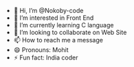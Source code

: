 - 👋 Hi, I’m @Nokoby-code
- 👀 I’m interested in Front End
- 🌱 I’m currently learning C language
- 💞️ I’m looking to collaborate on Web Site
- 📫 How to reach me a message
- 😄 Pronouns: Mohit
- ⚡ Fun fact: India coder

<!---
Nokoby-code/Nokoby-code is a ✨ special ✨ repository because its `README.md` (this file) appears on your GitHub profile.
You can click the Preview link to take a look at your changes.
--->

